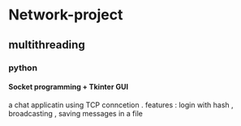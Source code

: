 # Network-project
## multithreading
### python
#### Socket programming + Tkinter GUI
a chat applicatin using TCP conncetion .
features : login with hash , broadcasting , saving messages in a file
